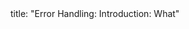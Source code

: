<frontmatter>
title: "Error Handling: Introduction: What"
</frontmatter>

<include src="index-body.md" boilerplate />

